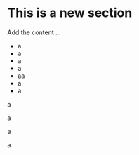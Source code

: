 # This is a new section

Add the content ...

- a
- a
- a
- a
- aa
- a
- a

<!-- -->

a

a

a

a

<br>

